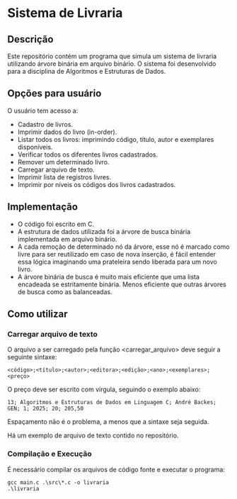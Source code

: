 # Sistema de Livraria

## Descrição

Este repositório contém um programa que simula um sistema de livraria utilizando árvore binária em arquivo binário. O sistema foi desenvolvido para a disciplina de Algoritmos e Estruturas de Dados.

## Opções para usuário

O usuário tem acesso a:
- Cadastro de livros.
- Imprimir dados do livro (in-order).
- Listar todos os livros: imprimindo código, título, autor e exemplares disponíveis.
- Verificar todos os diferentes livros cadastrados.
- Remover um determinado livro.
- Carregar arquivo de texto.
- Imprimir lista de registros livres.
- Imprimir por níveis os códigos dos livros cadastrados.
	
## Implementação

- O código foi escrito em C.
- A estrutura de dados utilizada foi a árvore de busca binária implementada em arquivo binário.
- A cada remoção de determinado nó da árvore, esse nó é marcado como livre para ser reutilizado em caso de nova inserção, é fácil entender essa lógica imaginando uma prateleira sendo liberada para um novo livro.
- A árvore binária de busca é muito mais eficiente que uma lista encadeada se estritamente binária. Menos eficiente que outras árvores de busca como as balanceadas.
	
## Como utilizar

### Carregar arquivo de texto

O arquivo a ser carregado pela função <carregar_arquivo> deve seguir a seguinte sintaxe:

	<código>;<título>;<autor>;<editora>;<edição>;<ano>;<exemplares>;<preço>

O preço deve ser escrito com vírgula, seguindo o exemplo abaixo:

	13; Algoritmos e Estruturas de Dados em Linguagem C; André Backes; GEN; 1; 2025; 20; 205,50 

Espaçamento não é o problema, a menos que a sintaxe seja seguida.

Há um exemplo de arquivo de texto contido no repositório.

### Compilação e Execução

É necessário compilar os arquivos de código fonte e executar o programa:

	gcc main.c .\src\*.c -o livraria
    .\livraria
